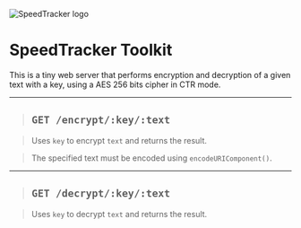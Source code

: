 ![SpeedTracker logo](https://speedtracker.org/assets/images/logo-square-inverted-128.png)

# SpeedTracker Toolkit

This is a tiny web server that performs encryption and decryption of a given text with a key, using a AES 256 bits cipher in CTR mode.

---

> ## `GET /encrypt/:key/:text`

> Uses `key` to encrypt `text` and returns the result.

> The specified text must be encoded using `encodeURIComponent()`.

---

> ## `GET /decrypt/:key/:text`

> Uses `key` to decrypt `text` and returns the result.
